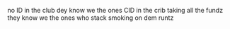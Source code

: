 no ID in the club dey know we the ones
CID in the crib taking all the fundz
they know we the ones who stack smoking on dem runtz


